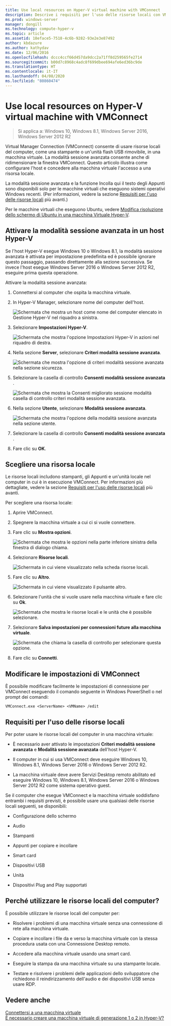 ```yaml
---
title: Use local resources on Hyper-V virtual machine with VMConnect
description: Descrive i requisiti per l'uso delle risorse locali con VMConnect
ms.prod: windows-server
manager: dongill
ms.technology: compute-hyper-v
ms.topic: article
ms.assetid: 18eface5-7518-4c6b-9282-93e2e3e87492
author: kbdazure
ms.author: kathydav
ms.date: 12/06/2016
ms.openlocfilehash: dccc4ccf66d457da9dcc2a71ff8d259565fe2714
ms.sourcegitcommit: b00d7c8968c4adc8f699dbee694afe6ed36bc9de
ms.translationtype: HT
ms.contentlocale: it-IT
ms.lasthandoff: 04/08/2020
ms.locfileid: "80860474"
---
```

# <a name="use-local-resources-on-hyper-v-virtual-machine-with-vmconnect"></a>Use local resources on Hyper-V virtual machine with VMConnect

>Si applica a: Windows 10, Windows 8.1, Windows Server 2016, Windows Server 2012 R2

Virtual Manager Connection (VMConnect) consente di usare risorse locali del computer, come una stampante o un'unità flash USB rimovibile, in una macchina virtuale. La modalità sessione avanzata consente anche di ridimensionare la finestra VMConnect. Questo articolo illustra come configurare l'host e concedere alla macchina virtuale l'accesso a una risorsa locale.

La modalità sessione avanzata e la funzione Incolla qui il testo degli Appunti sono disponibili solo per le macchine virtuali che eseguono sistemi operativi Windows recenti. \(Per informazioni, vedere la sezione [Requisiti per l'uso delle risorse locali](#requirements-for-using-local-resources) più avanti.\) 

Per le macchine virtuali che eseguono Ubuntu, vedere [Modifica risoluzione dello schermo di Ubuntu in una macchina Virtuale Hyper-V](https://blogs.msdn.microsoft.com/virtual_pc_guy/2014/09/19/changing-ubuntu-screen-resolution-in-a-hyper-v-vm/). 
  
## <a name="turn-on-enhanced-session-mode-on-a-hyper-v-host"></a>Attivare la modalità sessione avanzata in un host Hyper-V  
Se l'host Hyper-V esegue Windows 10 o Windows 8.1, la modalità sessione avanzata è attivata per impostazione predefinita ed è possibile ignorare questo passaggio, passando direttamente alla sezione successiva. Se invece l'host esegue Windows Server 2016 o Windows Server 2012 R2, eseguire prima questa operazione. 
  
Attivare la modalità sessione avanzata:

1.  Connettersi al computer che ospita la macchina virtuale.  
  
2.  In Hyper-V Manager, selezionare nome del computer dell'host.  
  
    ![Schermata che mostra un host come nome del computer elencato in Gestione Hyper-V nel riquadro a sinistra.](media/Hyper-V-HyperVManager-HostNameSelected.png)  
  
3.  Selezionare **Impostazioni Hyper-V**.  
  
    ![Schermata che mostra l'opzione Impostazioni Hyper-V in azioni nel riquadro di destra.](media/HyperV-ActionsHyperVSettings.png)  
  
4.  Nella sezione **Server**, selezionare **Criteri modalità sessione avanzata**.  
  
    ![Schermata che mostra l'opzione di criteri modalità sessione avanzata nella sezione sicurezza.](media/Hyper-V-Settings-ServerEnhancedSessionModePolicy.png)  
  
5.  Selezionare la casella di controllo **Consenti modalità sessione avanzata** .  
  
    ![Schermata che mostra la Consenti migliorato sessione modalità casella di controllo criteri modalità sessione avanzata.](media/Hyper-V-Settings-EnhancedSessionModePolicyCheckBox.png)  
  
6.  Nella sezione **Utente**, selezionare **Modalità sessione avanzata**.  
  
    ![Schermata che mostra l'opzione della modalità sessione avanzata nella sezione utente. ](media/Hyper-V-Settings-UserEnhancedSessionMode.png)  
  
7.  Selezionare la casella di controllo **Consenti modalità sessione avanzata** .  
  
8.  Fare clic su **OK**.  
  
## <a name="choose-a-local-resource"></a>Scegliere una risorsa locale

Le risorse locali includono stampanti, gli Appunti e un'unità locale nel computer in cui è in esecuzione VMConnect. Per informazioni più dettagliate, vedere la sezione [Requisiti per l'uso delle risorse locali](#requirements-for-using-local-resources) più avanti.  
  
Per scegliere una risorsa locale:
  
1.  Aprire VMConnect.  
  
2.  Spegnere la macchina virtuale a cui ci si vuole connettere.  
  
3.  Fare clic su **Mostra opzioni**.  
  
    ![Schermata che mostra le opzioni nella parte inferiore sinistra della finestra di dialogo chiama.](media/HyperV-VMConnect-DisplayConfig.png)  
  
4.  Selezionare **Risorse locali**.  
  
    ![Schermata in cui viene visualizzato nella scheda risorse locali.](media/HyperV-VMConnect-DisplayConfig-LocalResources.png)  
  
5.  Fare clic su **Altro**.  
  
    ![Schermata in cui viene visualizzato il pulsante altro.](media/HyperV-VMConnect-DisplayConfig-LocalResourcesMore.png)  
  
6.  Selezionare l'unità che si vuole usare nella macchina virtuale e fare clic su **Ok**.  
  
    ![Schermata che mostra le risorse locali e le unità che è possibile selezionare.](media/HyperV-VMConnect-Settings-LocalResourcesDrives.png)  
  
7.  Selezionare **Salva impostazioni per connessioni future alla macchina virtuale**.  
  
    ![Schermata che chiama la casella di controllo per selezionare questa opzione.](media/HyperV-VMConnect-SaveSettings.png)  
  
8.  Fare clic su **Connetti**.  
  
## <a name="edit-vmconnect-settings"></a>Modificare le impostazioni di VMConnect

È possibile modificare facilmente le impostazioni di connessione per VMConnect eseguendo il comando seguente in Windows PowerShell o nel prompt dei comandi:  
  
`VMConnect.exe <ServerName> <VMName> /edit`  
  
## <a name="requirements-for-using-local-resources"></a>Requisiti per l'uso delle risorse locali

Per poter usare le risorse locali del computer in una macchina virtuale:  
  
-   È necessario aver attivato le impostazioni **Criteri modalità sessione avanzata** e **Modalità sessione avanzata** dell'host Hyper-V.  
  
-   Il computer in cui si usa VMConnect deve eseguire Windows 10, Windows 8.1, Windows Server 2016 o Windows Server 2012 R2.  
  
-   La macchina virtuale deve avere Servizi Desktop remoto abilitato ed eseguire Windows 10, Windows 8.1, Windows Server 2016 o Windows Server 2012 R2 come sistema operativo guest.  
  
Se il computer che esegue VMConnect e la macchina virtuale soddisfano entrambi i requisiti previsti, è possibile usare una qualsiasi delle risorse locali seguenti, se disponibili:  
  
-   Configurazione dello schermo  
  
-   Audio
  
-   Stampanti  
  
-   Appunti per copiare e incollare  
  
-   Smart card  
  
-   Dispositivi USB  
  
-   Unità  
  
-   Dispositivi Plug and Play supportati  
  
## <a name="why-use-a-computers-local-resources"></a>Perché utilizzare le risorse locali del computer?
È possibile utilizzare le risorse locali del computer per:  
  
-   Risolvere i problemi di una macchina virtuale senza una connessione di rete alla macchina virtuale.  
  
-   Copiare e incollare i file da e verso la macchina virtuale con la stessa procedura usata con una Connessione Desktop remoto.  
  
-   Accedere alla macchina virtuale usando una smart card.  
  
-   Eseguire la stampa da una macchina virtuale su una stampante locale.  
  
-   Testare e risolvere i problemi delle applicazioni dello sviluppatore che richiedono il reindirizzamento dell'audio e dei dispositivi USB senza usare RDP.  
  
## <a name="see-also"></a>Vedere anche  
[Connettersi a una macchina virtuale](https://technet.microsoft.com/library/cc742407.aspx)  
[È necessario creare una macchina virtuale di generazione 1 o 2 in Hyper-V?](../plan/Should-I-create-a-generation-1-or-2-virtual-machine-in-Hyper-V.md)



